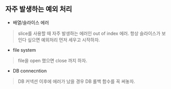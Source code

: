 ## 자주 발생하는 예외 처리 

- 배열/슬라이스 에러 
> slice를 사용할 때 자주 발생하는 에러인 out of index 에러. 항상 슬라이스가 보인다 싶으면 예외처리 먼저 세우고 시작하자.

- file system 
> file을 open 했으면 close 까지 하자.

- DB connecntion 
> DB 커넥션 이후에 에러가 났을 경우 DB 롤백 함수를 꼭 써놓자.